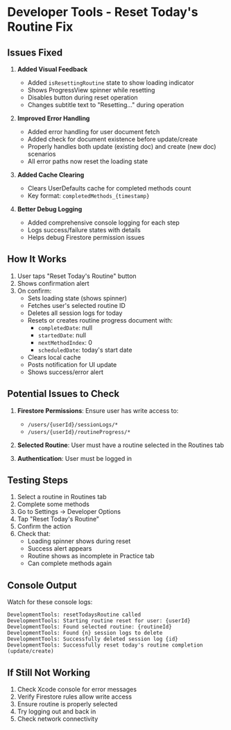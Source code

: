 # Developer Tools - Reset Today's Routine Fix

## Issues Fixed

1. **Added Visual Feedback**
   - Added `isResettingRoutine` state to show loading indicator
   - Shows ProgressView spinner while resetting
   - Disables button during reset operation
   - Changes subtitle text to "Resetting..." during operation

2. **Improved Error Handling**
   - Added error handling for user document fetch
   - Added check for document existence before update/create
   - Properly handles both update (existing doc) and create (new doc) scenarios
   - All error paths now reset the loading state

3. **Added Cache Clearing**
   - Clears UserDefaults cache for completed methods count
   - Key format: `completedMethods_{timestamp}`

4. **Better Debug Logging**
   - Added comprehensive console logging for each step
   - Logs success/failure states with details
   - Helps debug Firestore permission issues

## How It Works

1. User taps "Reset Today's Routine" button
2. Shows confirmation alert
3. On confirm:
   - Sets loading state (shows spinner)
   - Fetches user's selected routine ID
   - Deletes all session logs for today
   - Resets or creates routine progress document with:
     - `completedDate`: null
     - `startedDate`: null
     - `nextMethodIndex`: 0
     - `scheduledDate`: today's start date
   - Clears local cache
   - Posts notification for UI update
   - Shows success/error alert

## Potential Issues to Check

1. **Firestore Permissions**: Ensure user has write access to:
   - `/users/{userId}/sessionLogs/*`
   - `/users/{userId}/routineProgress/*`

2. **Selected Routine**: User must have a routine selected in the Routines tab

3. **Authentication**: User must be logged in

## Testing Steps

1. Select a routine in Routines tab
2. Complete some methods
3. Go to Settings → Developer Options
4. Tap "Reset Today's Routine"
5. Confirm the action
6. Check that:
   - Loading spinner shows during reset
   - Success alert appears
   - Routine shows as incomplete in Practice tab
   - Can complete methods again

## Console Output

Watch for these console logs:
```
DevelopmentTools: resetTodaysRoutine called
DevelopmentTools: Starting routine reset for user: {userId}
DevelopmentTools: Found selected routine: {routineId}
DevelopmentTools: Found {n} session logs to delete
DevelopmentTools: Successfully deleted session log {id}
DevelopmentTools: Successfully reset today's routine completion (update/create)
```

## If Still Not Working

1. Check Xcode console for error messages
2. Verify Firestore rules allow write access
3. Ensure routine is properly selected
4. Try logging out and back in
5. Check network connectivity